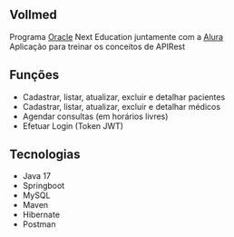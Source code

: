 ## Vollmed
Programa [Oracle](https://www.oracle.com/br/) Next Education juntamente com a [Alura](https://www.alura.com.br)
<br>Aplicação para treinar os conceitos de APIRest

## Funções
- Cadastrar, listar, atualizar, excluir e detalhar pacientes
- Cadastrar, listar, atualizar, excluir e detalhar médicos
- Agendar consultas (em horários livres)
- Efetuar Login (Token JWT)

## Tecnologias
- Java 17
- Springboot
- MySQL
- Maven
- Hibernate
- Postman
